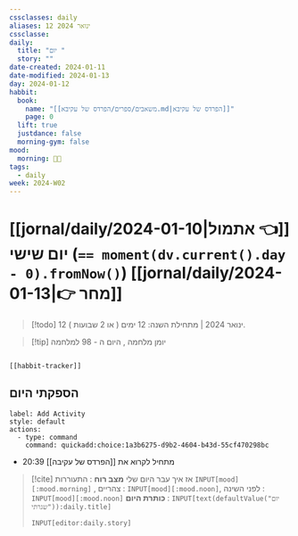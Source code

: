 ```yaml
---
cssclasses: daily
aliases: 12 ינואר 2024
cssclasse: 
daily:
  title: "יום "
  story: ""
date-created: 2024-01-11
date-modified: 2024-01-13
day: 2024-01-12
habbit:
  book:
    name: "[[משאבים/ספרים/הפרדס של עקיבא.md|הפרדס של עקיבא]]"
    page: 0
  lift: true
  justdance: false
  morning-gym: false
mood:
  morning: 🧑‍💻
tags:
  - daily
week: 2024-W02
---
```


# [[jornal/daily/2024-01-10|אתמול 👈]]  יום שישי (**`== moment(dv.current().day - 0).fromNow()`**) [[jornal/daily/2024-01-13|👉 מחר]]

> [!todo] 12 ינואר 2024 |  מתחילת השנה: 12 ימים ( או 2 שבועות ). 

> [!tip]  יומן מלחמה , היום ה - 98 למלחמה

```meta-bind-embed

[[habbit-tracker]]

```

## הספקתי היום

```meta-bind-button
label: Add Activity
style: default
actions: 
  - type: command
    command: quickadd:choice:1a3b6275-d9b2-4604-b43d-55cf470298bc

```

- 20:39 מתחיל לקרוא את [[הפרדס של עקיבה]]

> [!cite] אז איך עבר היום שלי
> **מצב רוח** :  התעוררות `INPUT[mood][:mood.morning]` , צהריים : `INPUT[mood][:mood.noon]`,  לפני השינה :  `INPUT[mood][:mood.noon]`
> **כותרת היום** : `INPUT[text(defaultValue("יום שגרתי")):daily.title]`
> ```meta-bind
> INPUT[editor:daily.story]
> ```
